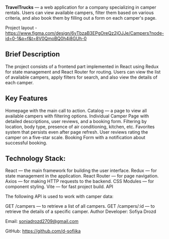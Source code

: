 **TravelTrucks** — a web application for a company specializing in camper rentals. Users can view available campers, filter them based on various criteria, and also book them by filling out a form on each camper's page.

Project layout - https://www.figma.com/design/6vTbzaB3EPgOreQz2jOJJe/Campers?node-id=0-1&p=f&t=8V0QmoBQ0h4i8GUh-0
## Brief Description

The project consists of a frontend part implemented in React using Redux for state management and React Router for routing. Users can view the list of available campers, apply filters for search, and also view the details of each camper.

## Key Features

Homepage with the main call to action.
Catalog — a page to view all available campers with filtering options.
Individual Camper Page with detailed descriptions, user reviews, and a booking form.
Filtering by location, body type, presence of air conditioning, kitchen, etc.
Favorites system that persists even after page refresh.
User reviews rating the camper on a five-star scale.
Booking Form with a notification about successful booking.

## Technology Stack:

React — the main framework for building the user interface.
Redux — for state management in the application.
React Router — for page navigation.
Axios — for making HTTP requests to the backend.
CSS Modules — for component styling.
Vite — for fast project build.
API

The following API is used to work with camper data:

GET /campers — to retrieve a list of all campers.
GET /campers/:id — to retrieve the details of a specific camper.
Author
Developer: Sofiya Drozd

Email: soniadrozd2709@gmail.com

GitHub: https://github.com/d-sofiika
